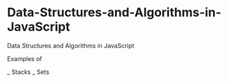 # Data-Structures-and-Algorithms-in-JavaScript

Data Structures and Algorithms in JavaScript

Examples of
  
 _ Stacks
_ Sets
